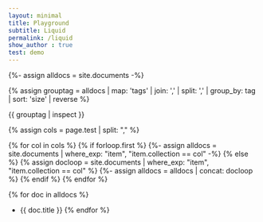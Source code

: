 ```yaml
---
layout: minimal
title: Playground
subtitle: Liquid 
permalink: /liquid
show_author : true
test: demo
---
```



{%- assign alldocs = site.documents -%}


{% assign grouptag =  alldocs | map: 'tags' | join: ','  | split: ','  | group_by: tag | sort: 'size' | reverse %}

{{ grouptag | inspect }}



{% assign cols = page.test | split: "," %}



{% for col  in cols %}
{% if forloop.first %}
{%- assign alldocs = site.documents | where_exp: "item", "item.collection == col" -%}
{% else %}
{% assign docloop = site.documents | where_exp: "item", "item.collection == col" %}
{%- assign alldocs = alldocs | concat: docloop %}
{% endif %}
{% endfor %}

{% for doc in alldocs %}
- {{ doc.title }}
{% endfor %}